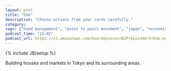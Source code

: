 ```yaml
---
layout: post
title: "Edo"
description: "Choose actions from your cards carefully."
category: 
tags: ["hand management", "point to point movement", "japan", "economic", "medieval"]
podcast_time: "13:02"
podcast_url: https://s3.amazonaws.com/board2pieces/B2P+Episode+5+Edo.mp3
---
```

{% include JB/setup %}

Building houses and markets in Tokyo and its surrounding areas.
